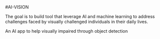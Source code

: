 #AI-VISION 

The goal is to build tool that leverage AI and machine learning to address challenges faced by visually challenged individuals in their daily lives.

An AI app to help visually impaired through object detection
